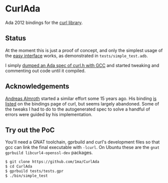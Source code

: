 # CurlAda

Ada 2012 bindings for the [curl library](https://curl.se/).

## Status

At the moment this is just a proof of concept, and only the simplest usage of the [easy interface](https://curl.se/libcurl/c/libcurl-easy.html) works, as demonstrated in `tests/simple_test.adb`.

I simply [dumped an Ada spec of curl.h with GCC](https://learn.adacore.com/courses/intro-to-ada/chapters/interfacing_with_c.html#generating-bindings) and started tweaking and commenting out code until it compiled.

## Acknowledgements

[Andreas Almroth](https://web.archive.org/web/20070403105909/www.almroth.com/adacurl/index.html) started a similar effort some 15 years ago.
His binding [is listed](https://curl.se/libcurl/bindings.html) on the bindings page of curl, but seems largely abandoned.
Some of the tweaks I had to do to the autogenerated spec to solve a handful of errors were guided by his implementation.


## Try out the PoC

You'll need a GNAT toolchain, gprbuild and curl's development files so that gcc can link the final executable with `-lcurl`.
On Ubuntu these are the `gnat gprbuild libcurl4-openssl-dev` packages.

```bash
$ git clone https://github.com/1ma/CurlAda
$ cd CurlAda
$ gprbuild tests/tests.gpr
$ ./bin/simple_test
```
